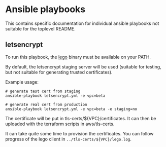 # Ansible playbooks #

This contains specific documentation for individual ansible playbooks
not suitable for the toplevel README.

## letsencrypt ##

To run this playbook, the [lego](https://github.com/xenolf/lego)
binary must be available on your PATH.

By default, the letsencrypt staging server will be used (suitable for
testing, but not suitable for generating trusted certificates).

Example usage:

    # generate test cert from staging
    ansible-playbook letsencrypt.yml -e vpc=beta

    # generate real cert from production
    ansible-playbook letsencrypt.yml -e vpc=beta -e staging=no
    
The certificate will be put in tls-certs/${VPC}/certificates.  It can
then be uploaded with the terraform scripts in aws/tls-certs.

It can take quite some time to provision the certificates.  You can
follow progress of the lego client in `../tls-certs/${VPC}/lego.log`.
